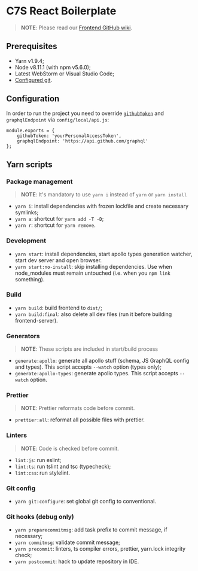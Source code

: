 # C7S React Boilerplate

> **NOTE**: Please read our [Frontend GitHub wiki](https://github.com/c7s/react-boilerplate/wiki/Frontend).

## Prerequisites

-   Yarn v1.9.4;
-   Node v8.11.1 (with npm v5.6.0);
-   Latest WebStorm or Visual Studio Code;
-   [Configured git](#git-config).

## Configuration

In order to run the project you need to override [`githubToken`](https://help.github.com/articles/creating-a-personal-access-token-for-the-command-line/) and `graphqlEndpoint` via `config/local/api.js`:

```
module.exports = {
    githubToken: 'yourPersonalAccessToken',
    graphqlEndpoint: 'https://api.github.com/graphql'
};
```

## Yarn scripts

### Package management

> **NOTE**: It's mandatory to use `yarn i` instead of `yarn` or `yarn install`

-   `yarn i`: install dependencies with frozen lockfile and create necessary symlinks;
-   `yarn a`: shortcut for `yarn add -T -D`;
-   `yarn r`: shortcut for `yarn remove`.

### Development

-   `yarn start`: install dependencies, start apollo types generation watcher, start dev server and open browser.
-   `yarn start:no-install`: skip installing dependencies. Use when node_modules must remain untouched (i.e. when you `npm link` something).

### Build

-   `yarn build`: build frontend to `dist/`;
-   `yarn build:final`: also delete all dev files (run it before building frontend-server).

### Generators

> **NOTE**: These scripts are included in start/build process

-   `generate:apollo`: generate all apollo stuff (schema, JS GraphQL config and types). This script accepts `--watch` option (types only);
-   `generate:apollo-types`: generate apollo types. This script accepts `--watch` option.

### Prettier

> **NOTE**: Prettier reformats code before commit.

-   `prettier:all`: reformat all possible files with prettier.

### Linters

> **NOTE**: Code is checked before commit.

-   `lint:js`: run eslint;
-   `lint:ts`: run tslint and tsc (typecheck);
-   `lint:css`: run stylelint.

### Git config

-   `yarn git:configure`: set global git config to conventional.

### Git hooks (debug only)

-   `yarn preparecommitmsg`: add task prefix to commit message, if necessary;
-   `yarn commitmsg`: validate commit message;
-   `yarn precommit`: linters, ts compiler errors, prettier, yarn.lock integrity check;
-   `yarn postcommit`: hack to update repository in IDE.
